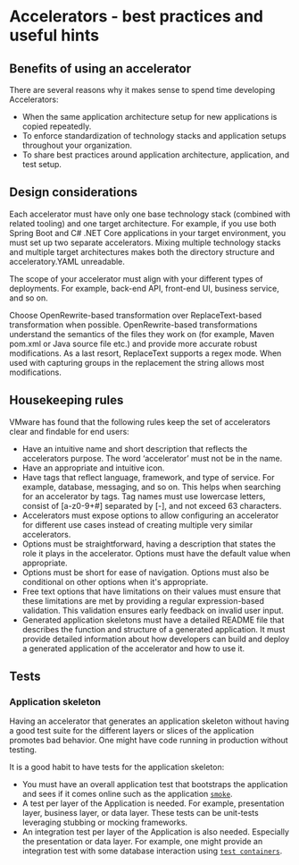 # Accelerators - best practices and useful hints

## <a id="accelerator-benefits"></a> Benefits of using an accelerator

There are several reasons why it makes sense to spend time developing Accelerators:

- When the same application architecture setup for new applications is copied repeatedly.
- To enforce standardization of technology stacks and application setups throughout your
organization.
- To share best practices around application architecture, application, and test setup.

## <a id="design-considerations"></a> Design considerations

Each accelerator must have only one base technology stack (combined with related tooling) and one
target architecture. For example, if you use both Spring Boot and C# .NET Core applications in your
target environment, you must set up two separate accelerators.
Mixing multiple technology stacks and multiple target architectures makes both the directory structure
and acceleratory.YAML unreadable.

The scope of your accelerator must align with your different types of deployments. For example,
back-end API, front-end UI, business service, and so on.

Choose OpenRewrite-based transformation over ReplaceText-based transformation when possible.
OpenRewrite-based transformations understand the semantics of the files they work on (for example, Maven
pom.xml or Java source file etc.) and provide more accurate robust modifications. As a
last resort, ReplaceText supports a regex mode. When used with capturing groups in the
replacement the string allows most modifications.

## <a id="housekeeping"></a> Housekeeping rules

VMware has found that the following rules keep the set of accelerators clear and findable for
end users:

- Have an intuitive name and short description that reflects the accelerators purpose. The word ‘accelerator’
  must not be in the name.
- Have an appropriate and intuitive icon.
- Have tags that reflect language, framework, and type of service. For example,
database, messaging, and so on. This helps when searching for an accelerator by tags. Tag names must
use lowercase letters, consist of [a-z0-9+#] separated by [-], and not exceed 63
characters.
- Accelerators must expose options to allow configuring an accelerator for different use cases instead
  of creating multiple very similar accelerators.
- Options must be straightforward, having a description that states the role it plays in the
accelerator. Options must have the default value when appropriate.
- Options must be short for ease of navigation. Options must also be conditional on other options
when it's appropriate.
- Free text options that have limitations on their values must ensure that these
limitations are met by providing a regular expression-based validation. This validation ensures
early feedback on invalid user input.
- Generated application skeletons must have a detailed README file that describes the function and
structure of a generated application. It must provide detailed information about how developers
can build and deploy a generated application of the accelerator and how to use it.

## <a id="tests"></a> Tests

### Application skeleton

Having an accelerator that generates an application skeleton without having a good test suite for
the different layers or slices of the application promotes bad behavior. One might have code
running in production without testing.

It is a good habit to have tests for the application skeleton:

- You must have an overall application test that bootstraps the application and sees if it comes
  online such as the application [`smoke`](https://en.wikipedia.org/wiki/Smoke_testing_(software)).
- A test per layer of the Application is needed. For example, presentation layer, business layer, or
data layer. These tests can be unit-tests leveraging stubbing or mocking frameworks.
- An integration test per layer of the Application is also needed. Especially the presentation
   or data layer. For example, one might provide an integration test with some database interaction
using [`test containers`](https://www.testcontainers.org/).
